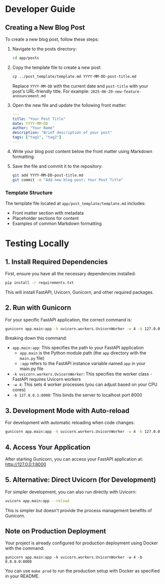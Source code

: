 # Developer Guide

## Creating a New Blog Post

To create a new blog post, follow these steps:

1. Navigate to the posts directory:
   ```bash
   cd app/posts
   ```

2. Copy the template file to create a new post:
   ```bash
   cp ../post_template/template.md YYYY-MM-DD-post-title.md
   ```
   Replace `YYYY-MM-DD` with the current date and `post-title` with your post's URL-friendly title.
   For example: `2025-06-29-new-feature-announcement.md`

3. Open the new file and update the following front matter:
   ```yaml
   ---
   title: "Your Post Title"
   date: YYYY-MM-DD
   author: "Your Name"
   description: "Brief description of your post"
   tags: ["tag1", "tag2"]
   ---
   ```

4. Write your blog post content below the front matter using Markdown formatting.

5. Save the file and commit it to the repository:
   ```bash
   git add YYYY-MM-DD-post-title.md
   git commit -m "Add new blog post: Your Post Title"
   ```

### Template Structure

The template file located at `app/post_template/template.md` includes:
- Front matter section with metadata
- Placeholder sections for content
- Examples of common Markdown formatting

# Testing Locally

## 1. Install Required Dependencies

First, ensure you have all the necessary dependencies installed:

```bash
pip install -r requirements.txt
```

This will install FastAPI, Uvicorn, Gunicorn, and other required packages.

## 2. Run with Gunicorn

For your specific FastAPI application, the correct command is:

```bash
gunicorn app.main:app -k uvicorn.workers.UvicornWorker -w 4 -b 127.0.0.1:8000
```

Breaking down this command:

- `app.main:app`: This specifies the path to your FastAPI application
  - `app.main` is the Python module path (the `app` directory with the `main.py` file)
  - `:app` refers to the FastAPI instance variable named `app` in your main.py file
- `-k uvicorn.workers.UvicornWorker`: This specifies the worker class - FastAPI requires Uvicorn workers
- `-w 4`: This sets 4 worker processes (you can adjust based on your CPU cores)
- `-b 127.0.0.1:8000`: This binds the server to localhost port 8000

## 3. Development Mode with Auto-reload

For development with automatic reloading when code changes:

```bash
gunicorn app.main:app -k uvicorn.workers.UvicornWorker -w 4 -b 127.0.0.1:8000 --reload
```

## 4. Access Your Application

After starting Gunicorn, you can access your FastAPI application at:
http://127.0.0.1:8000

## 5. Alternative: Direct Uvicorn (for Development)

For simpler development, you can also run directly with Uvicorn:

```bash
uvicorn app.main:app --reload
```

This is simpler but doesn't provide the process management benefits of Gunicorn.

## Note on Production Deployment

Your project is already configured for production deployment using Docker with the command:

```
gunicorn app.main:app -k uvicorn.workers.UvicornWorker -w 4 -b 0.0.0.0:8000
```

You can use `make prod` to run the production setup with Docker as specified in your README.